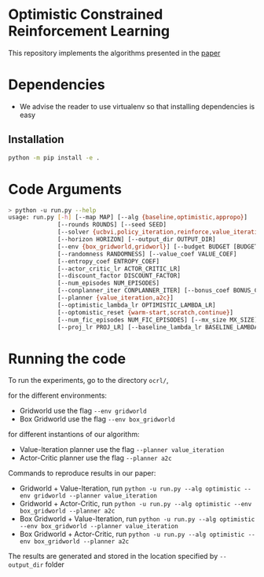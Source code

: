 # Optimistic Constrained Reinforcement Learning

This repository implements the algorithms presented in the [paper]()

# Dependencies

* We advise the reader to use virtualenv so that installing dependencies is easy

## Installation

```bash
python -m pip install -e .
```

# Code Arguments 

```bash
> python -u run.py --help
usage: run.py [-h] [--map MAP] [--alg {baseline,optimistic,appropo}]
              [--rounds ROUNDS] [--seed SEED]
              [--solver {ucbvi,policy_iteration,reinforce,value_iteration,a2c}]
              [--horizon HORIZON] [--output_dir OUTPUT_DIR]
              [--env {box_gridworld,gridworl}] [--budget BUDGET [BUDGET ...]]
              [--randomness RANDOMNESS] [--value_coef VALUE_COEF]
              [--entropy_coef ENTROPY_COEF]
              [--actor_critic_lr ACTOR_CRITIC_LR]
              [--discount_factor DISCOUNT_FACTOR]
              [--num_episodes NUM_EPISODES]
              [--conplanner_iter CONPLANNER_ITER] [--bonus_coef BONUS_COEF]
              [--planner {value_iteration,a2c}]
              [--optimistic_lambda_lr OPTIMISTIC_LAMBDA_LR]
              [--optomistic_reset {warm-start,scratch,continue}]
              [--num_fic_episodes NUM_FIC_EPISODES] [--mx_size MX_SIZE]
              [--proj_lr PROJ_LR] [--baseline_lambda_lr BASELINE_LAMBDA_LR]
```

# Running the code

To run the experiments, go to the directory `ocrl/`,

for the different environments:
  * Gridworld use the flag `--env gridworld`
  * Box Gridworld use the flag `--env box_gridworld`
  
for different instantions of our algorithm:
  * Value-Iteration planner use the flag `--planner value_iteration`
  * Actor-Critic planner use the flag `--planner a2c`
  
Commands to reproduce results in our paper:
  * Gridworld + Value-Iteration, run `python -u run.py --alg optimistic --env gridworld --planner value_iteration`
  * Gridworld + Actor-Critic, run `python -u run.py --alg optimistic --env box_gridworld --planner a2c`
  * Box Gridworld + Value-Iteration, run `python -u run.py --alg optimistic --env box_gridworld --planner value_iteration`
  * Box Gridworld + Actor-Critic, run `python -u run.py --alg optimistic --env box_gridworld --planner a2c`
  
The results are generated and stored in the location specified by `--output_dir` folder

